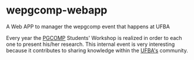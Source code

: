 # wepgcomp-webapp
A Web APP to manager the wepgcomp event that happens at UFBA

Every year the [PGCOMP](https://pgcomp.ufba.br/) Students' Workshop is realized in order to each one to present his/her research. This internal event is very interesting because it contributes to sharing knowledge within the [UFBA's](https://dcc.ufba.br/) community.
